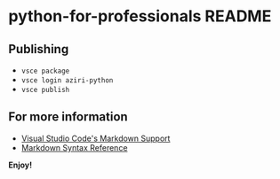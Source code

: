 # python-for-professionals README

## Publishing

* `vsce package`
* `vsce login aziri-python`
* `vsce publish`

## For more information

* [Visual Studio Code's Markdown Support](http://code.visualstudio.com/docs/languages/markdown)
* [Markdown Syntax Reference](https://help.github.com/articles/markdown-basics/)

**Enjoy!**
